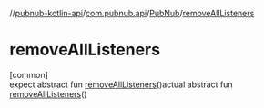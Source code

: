 //[pubnub-kotlin-api](../../../index.md)/[com.pubnub.api](../index.md)/[PubNub](index.md)/[removeAllListeners](remove-all-listeners.md)

# removeAllListeners

[common]\
expect abstract fun [removeAllListeners](remove-all-listeners.md)()actual abstract fun [removeAllListeners](remove-all-listeners.md)()

